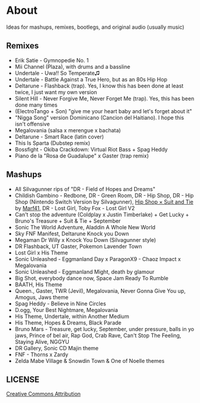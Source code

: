 # About

Ideas for mashups, remixes, bootlegs, and original audio (usually music)

## Remixes

- Erik Satie - Gymnopedie No. 1
- Mii Channel (Plaza), with drums and a bassline
- Undertale - Uwa!! So Temperate♫
- Undertale - Battle Against a True Hero, but as an 80s Hip Hop
- Deltarune - Flashback (trap). Yes, I know this has been done at least twice, I just want my own version
- Silent Hill - Never Forgive Me, Never Forget Me (trap). Yes, this has been done many times
- (ElectroTango + Son) "give me your heart baby and let's forget about it"
- "Nigga Song" version Dominicano (Cancion del Haitiano). I hope this isn't offensive
- Megalovania (salsa x merengue x bachata)
- Deltarune - Smart Race (latin cover)
- This Is Sparta (Dubstep remix)
- Bossfight - Okiba Crackdown: Virtual Riot Bass + Spag Heddy
- Piano de la "Rosa de Guadalupe" x Gaster (trap remix)


## Mashups

- All SiIvagunner rips of "DR - Field of Hopes and Dreams"
- Childish Gambino - Redbone, DR - Green Room, DR - Hip Shop, DR - Hip Shop (Nintendo Switch Version by SiIvagunner), [Hip Shop × Suit and Tie](https://youtu.be/j7mznkNbR04) by [Marf41](https://youtube.com/@cocoffee), DR - Lost Girl, Toby Fox - Lost Girl V2
- Can't stop the adventure (Coldplay x Justin Timberlake) + Get Lucky + Bruno's Treasure + Suit & Tie + September
- Sonic The World Adventure, Aladdin  A Whole New World
- Sky FNF Manifest, Deltarune Knock you Down
- Megaman Dr Willy x Knock You Down (SiIvagunner style)
- DR Flashback, UT Gaster, Pokemon Lavender Town
- Lost Girl x His Theme
- Sonic Unleashed - Eggmanland Day x ParagonX9 - Chaoz Impact x Megalovania
- Sonic Unleashed - Eggmanland Might, death by glamour
- Big Shot, everybody dance now, Space Jam Ready To Rumble
- BAATH, His Theme
- Queen., Gaster, TWR (Jevil), Megalovania, Never Gonna Give You up, Amogus, Jaws theme
- Spag Heddy - Believe in Nine Circles
- D.ogg, Your Best Nightmare, Megalovania
- His Theme, Undertale, within Another Medium
- His Theme, Hopes & Dreams, Black Parade
- Bruno Mars - Treasure, get lucky, September, under pressure, balls in yo jaws, Prince of bel air, Rap God, Crab Rave, Can't Stop The Feeling, Staying Alive, NGGYU
- DR Gallery, Sonic CD Majin theme
- FNF - Thorns x Zardy
- Zelda Mabe Village & Snowdin Town & One of Noelle themes

## LICENSE

[Creative Commons Attribution](https://creativecommons.org/licenses/by/4.0)
